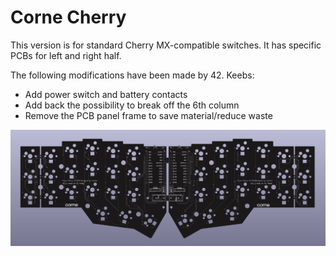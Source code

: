 # Corne Cherry

This version is for standard Cherry MX-compatible switches. It has specific PCBs for left and right half.

The following modifications have been made by 42. Keebs:

* Add power switch and battery contacts
* Add back the possibility to break off the 6th column
* Remove the PCB panel frame to save material/reduce waste

![Corne Cherry PCB](https://github.com/piit79/crkbd/raw/main/corne-cherry/pcb/corne-cherry.png)
